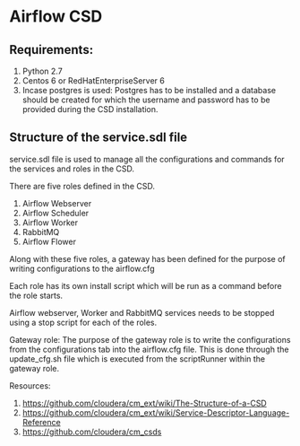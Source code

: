# Airflow CSD

## Requirements:
1. Python 2.7
2. Centos 6 or RedHatEnterpriseServer 6
3. Incase postgres is used: Postgres has to be installed and a database should be created for which the username and password has to be provided during the CSD installation.

## Structure of the service.sdl file
service.sdl file is used to manage all the configurations and commands for the services and roles in the CSD.

There are five roles defined in the CSD.
1. Airflow Webserver
2. Airflow Scheduler
3. Airflow Worker
4. RabbitMQ
5. Airflow Flower

Along with these five roles, a gateway has been defined for the purpose of writing configurations to the airflow.cfg

Each role has its own install script which will be run as a command before the role starts.

Airflow webserver, Worker and RabbitMQ services needs to be stopped using a stop script for each of the roles.

Gateway role: The purpose of the gateway role is to write the configurations from the configurations tab into the airflow.cfg file. This is done through the update_cfg.sh file which is executed from the scriptRunner within the gateway role.

Resources: 
1. https://github.com/cloudera/cm_ext/wiki/The-Structure-of-a-CSD
2. https://github.com/cloudera/cm_ext/wiki/Service-Descriptor-Language-Reference
3. https://github.com/cloudera/cm_csds
